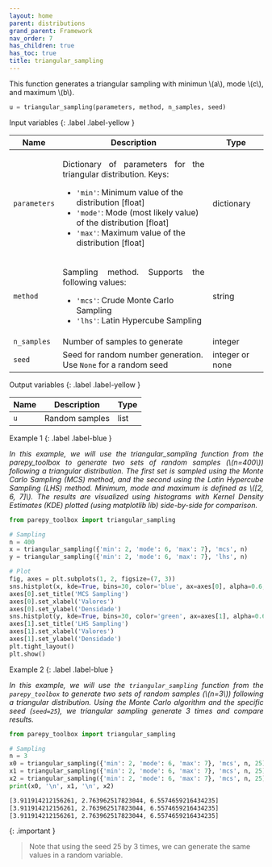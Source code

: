 ```yaml
---
layout: home
parent: distributions
grand_parent: Framework
nav_order: 7
has_children: true
has_toc: true
title: triangular_sampling
---
```


<!--Don't delete ths script-->
<script src = "https://polyfill.io/v3/polyfill.min.js?features=es6"></script>
<script id = "MathJax-script" async src="https://cdn.jsdelivr.net/npm/mathjax@3/es5/tex-mml-chtml.js"></script>
<!--Don't delete ths script-->

<p align="justify">
    This function generates a triangular sampling with minimun \(a\), mode \(c\), and maximum \(b\).
</p>

```python
u = triangular_sampling(parameters, method, n_samples, seed)
```

Input variables
{: .label .label-yellow }

<table style="width:100%">
    <thead>
      <tr>
        <th>Name</th>
        <th>Description</th>
        <th>Type</th>
      </tr>
    </thead>
    <tr>
        <td><code>parameters</code></td>
        <td>
            <p align="justify">
            Dictionary of parameters for the triangular distribution. Keys:
            <ul>
                <li><code>'min'</code>: Minimum value of the distribution [float]</li>
                <li><code>'mode'</code>: Mode (most likely value) of the distribution [float]</li>
                <li><code>'max'</code>: Maximum value of the distribution [float]</li>
            </ul>
            </p>
        </td>
        <td>dictionary</td>
    </tr>
    <tr>
        <td><code>method</code></td>
        <td>
            <p align="justify">Sampling method. Supports the following values:
            <ul>
                <li><code>'mcs'</code>: Crude Monte Carlo Sampling</li>
                <li><code>'lhs'</code>: Latin Hypercube Sampling</li>
            </ul>
            </p>
        </td>
        <td>string</td>
    </tr>
    <tr>
        <td><code>n_samples</code></td>
        <td>Number of samples to generate</td>
        <td>integer</td>
    </tr>
    <tr>
        <td><code>seed</code></td>
        <td>Seed for random number generation. Use <code>None</code> for a random seed</td>
        <td>integer or none</td>
    </tr>
</table>

Output variables
{: .label .label-yellow }

<table style="width:100%">
   <thead>
     <tr>
       <th>Name</th>
       <th>Description</th>
       <th>Type</th>
     </tr>
   </thead>
   <tr>
       <td><code>u</code></td>
       <td>Random samples</td>
       <td>list</td>
   </tr>
</table>

Example 1
{: .label .label-blue }

<p align="justify">
    <i>
        In this example, we will use the triangular_sampling function from the parepy_toolbox to generate two sets of random samples (\(n=400\)) following a triangular distribution. The first set is sampled using the Monte Carlo Sampling (MCS) method, and the second using the Latin Hypercube Sampling (LHS) method. Minimum, mode and maximum is defined as \([2, 6, 7]\). The results are visualized using histograms with Kernel Density Estimates (KDE) plotted (using matplotlib lib) side-by-side for comparison.
    </i>
</p>

```python
from parepy_toolbox import triangular_sampling

# Sampling
n = 400
x = triangular_sampling({'min': 2, 'mode': 6, 'max': 7}, 'mcs', n)
y = triangular_sampling({'min': 2, 'mode': 6, 'max': 7}, 'lhs', n)

# Plot
fig, axes = plt.subplots(1, 2, figsize=(7, 3))
sns.histplot(x, kde=True, bins=30, color='blue', ax=axes[0], alpha=0.6, edgecolor='black')
axes[0].set_title('MCS Sampling')
axes[0].set_xlabel('Valores')
axes[0].set_ylabel('Densidade')
sns.histplot(y, kde=True, bins=30, color='green', ax=axes[1], alpha=0.6, edgecolor='black')
axes[1].set_title('LHS Sampling')
axes[1].set_xlabel('Valores')
axes[1].set_ylabel('Densidade')
plt.tight_layout()
plt.show()
```

Example 2
{: .label .label-blue }

<p align="justify">
    <i>
    In this example, we will use the <code>triangular_sampling</code> function from the <code>parepy_toolbox</code> to generate two sets of random samples (\(n=3\)) following a triangular distribution. Using the Monte Carlo algorithm and the specific seed (<code>seed=25</code>), we triangular sampling generate 3 times and compare results.
    </i>
</p>

```python
from parepy_toolbox import triangular_sampling

# Sampling
n = 3
x0 = triangular_sampling({'min': 2, 'mode': 6, 'max': 7}, 'mcs', n, 25)
x1 = triangular_sampling({'min': 2, 'mode': 6, 'max': 7}, 'mcs', n, 25)
x2 = triangular_sampling({'min': 2, 'mode': 6, 'max': 7}, 'mcs', n, 25)
print(x0, '\n', x1, '\n', x2)
```

```bash
[3.911914212156261, 2.763962517823044, 6.5574659216434235] 
[3.911914212156261, 2.763962517823044, 6.5574659216434235]
[3.911914212156261, 2.763962517823044, 6.5574659216434235] 
```

{: .important }
> Note that using the seed 25 by 3 times, we can generate the same values in a random variable.
